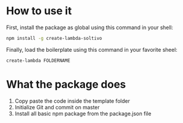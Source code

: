 # How to use it

First, install the package as global using this command in your shell:
```bash
npm install -g create-lambda-soltivo
```

Finally, load the boilerplate using this command in your favorite sheel:
```bash
create-lambda FOLDERNAME
```


# What the package does

1. Copy paste the code inside the template folder
2. Initialize Git and commit on master
3. Install all basic npm package from the package.json file
